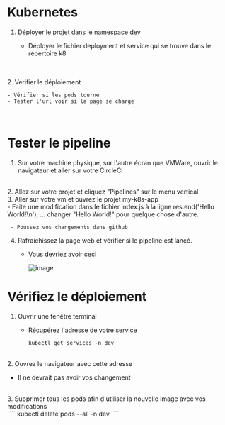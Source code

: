 # Kubernetes

1. Déployer le projet dans le namespace dev
   
   - Déployer le fichier deployment et service qui se trouve dans le répertoire k8

<br><br>
2. Verifier le déploiement

    - Vérifier si les pods tourne
    - Tester l'url voir si la page se charge
  <br>

# Tester le pipeline

1. Sur votre machine physique, sur l'autre écran que VMWare, ouvrir le navigateur et aller sur votre CircleCi
  <br>
2. Allez sur votre projet et cliquez "Pipelines" sur le menu vertical
    <br>
3. Aller sur votre vm et ouvrez le projet my-k8s-app
   <br>
     - Faite une modification dans le fichier index.js à la ligne res.end('Hello World!\n');  ... changer "Hello World!" pour quelque chose d'autre.

     - Poussez vos changements dans github

4. Rafraichissez la page web et vérifier si le pipeline est lancé.

   - Vous devriez avoir ceci
  
     ![image](https://github.com/user-attachments/assets/d541690e-fda1-4993-8e0c-e6f583ef5f26)


# Vérifiez le déploiement

1. Ouvrir une fenêtre terminal 

   - Récupérez l'adresse de votre service
     <br>
       ````
       kubectl get services -n dev
       ````
<br>
2. Ouvrez le navigateur avec cette adresse

   - Il ne devrait pas avoir vos changement
  <br>
3. Supprimer tous les pods afin d'utiliser la nouvelle image avec vos modifications
 <br>
  ````
    kubectl delete pods --all -n dev
  ````
 

